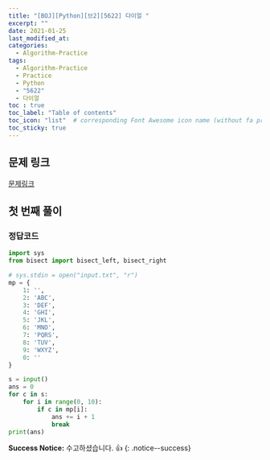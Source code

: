 ```yaml
---
title: "[BOJ][Python][브2][5622] 다이얼 "
excerpt: ""
date: 2021-01-25
last_modified_at:
categories:
  - Algorithm-Practice
tags:
  - Algorithm-Practice
  - Practice
  - Python
  - "5622"
  - 다이얼
toc : true
toc_label: "Table of contents"
toc_icon: "list"  # corresponding Font Awesome icon name (without fa prefix)
toc_sticky: true
---
```


## 문제 링크

[문제링크](https://www.acmicpc.net/problem/5622)  

## 첫 번째 풀이

### 정답코드  

```python
import sys
from bisect import bisect_left, bisect_right

# sys.stdin = open("input.txt", "r")
mp = {
    1: '',
    2: 'ABC',
    3: 'DEF',
    4: 'GHI',
    5: 'JKL',
    6: 'MNO',
    7: 'PQRS',
    8: 'TUV',
    9: 'WXYZ',
    0: ''
}

s = input()
ans = 0
for c in s:
    for i in range(0, 10):
        if c in mp[i]:
            ans += i + 1
            break
print(ans)

```



**Success Notice:**
수고하셨습니다. :+1:
{: .notice--success}